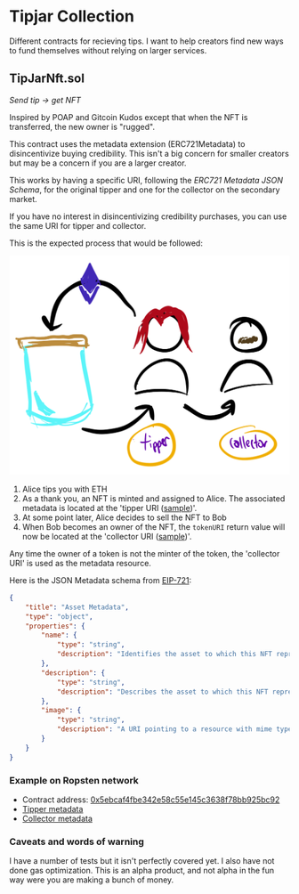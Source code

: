 # Tipjar Collection

Different contracts for recieving tips. I want to help creators find new ways to fund themselves without relying on larger services.

## TipJarNft.sol

_Send tip -> get NFT_

Inspired by POAP and Gitcoin Kudos except that when the NFT is transferred, the new owner is "rugged".

This contract uses the metadata extension (ERC721Metadata) to disincentivize buying credibility. This isn't a big concern for smaller creators but may be a concern if you are a larger creator.

This works by having a specific URI, following the _ERC721 Metadata JSON Schema_, for the original tipper and one for the collector on the secondary market.

If you have no interest in disincentivizing credibility purchases, you can use the same URI for tipper and collector.

This is the expected process that would be followed:

![Diagram showing Alice tipping you, receiving an NFT, and then selling that NFT to Bob](docs/TipJarNft.sol.png)

1. Alice tips you with ETH
2. As a thank you, an NFT is minted and assigned to Alice. The associated metadata is located at the 'tipper URI ([sample](https://gateway.pinata.cloud/ipfs/QmYwionyNirUk8fHFNGGXo2eEgMLcjSAbTyw3CPPL6KNJD))'.
3. At some point later, Alice decides to sell the NFT to Bob
4. When Bob becomes an owner of the NFT, the `tokenURI` return value will now be located at the 'collector URI ([sample](https://gateway.pinata.cloud/ipfs/QmQP8ZDNMBw85hhNaWaFG9Mq4739DUCwf2AeiZGJVBCrFU))'.

Any time the owner of a token is not the minter of the token, the 'collector URI' is used as the metadata resource.

Here is the JSON Metadata schema from [EIP-721](https://eips.ethereum.org/EIPS/eip-721):

```json
{
    "title": "Asset Metadata",
    "type": "object",
    "properties": {
        "name": {
            "type": "string",
            "description": "Identifies the asset to which this NFT represents"
        },
        "description": {
            "type": "string",
            "description": "Describes the asset to which this NFT represents"
        },
        "image": {
            "type": "string",
            "description": "A URI pointing to a resource with mime type image/* representing the asset to which this NFT represents. Consider making any images at a width between 320 and 1080 pixels and aspect ratio between 1.91:1 and 4:5 inclusive."
        }
    }
}
```

### Example on Ropsten network

* Contract address: [0x5ebcaf4fbe342e58c55e145c3638f78bb925bc92](https://ropsten.etherscan.io/address/0x5ebcaf4fbe342e58c55e145c3638f78bb925bc92)
* [Tipper metadata](https://gateway.pinata.cloud/ipfs/QmYwionyNirUk8fHFNGGXo2eEgMLcjSAbTyw3CPPL6KNJD)
* [Collector metadata](https://gateway.pinata.cloud/ipfs/QmQP8ZDNMBw85hhNaWaFG9Mq4739DUCwf2AeiZGJVBCrFU)

### Caveats and words of warning

I have a number of tests but it isn't perfectly covered yet. I also have not done gas optimization. This is an alpha product, and not alpha in the fun way were you are making a bunch of money.
